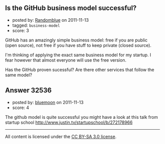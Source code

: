 ## Is the GitHub business model successful?

- posted by: [Randomblue](https://stackexchange.com/users/-1/14382-randomblue) on 2011-11-13
- tagged: `business-model`
- score: 3

GitHub has an amazingly simple business model: free if you are public (open source), not free if you have stuff to keep private (closed source).

I'm thinking of applying the exact same business model for my startup. I fear however that almost everyone will use the free version.

Has the GitHub proven sucessful? Are there other services that follow the same model?


## Answer 32536

- posted by: [bluemoon](https://stackexchange.com/users/-1/14354-bluemoon) on 2011-11-13
- score: 4

The github model is quite successful you might have a look at this talk from startup school http://www.justin.tv/startupschool/b/272178966



---

All content is licensed under the [CC BY-SA 3.0 license](https://creativecommons.org/licenses/by-sa/3.0/).
